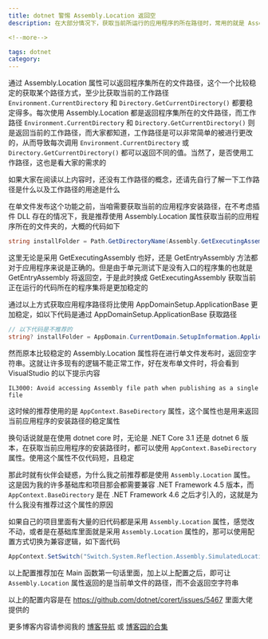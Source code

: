 ```yaml
---
title: dotnet 警惕 Assembly.Location 返回空
description: 在大部分情况下，获取当前所运行的应用程序的所在路径时，常用的就是 Assembly.Location 属性，按照之前的经验，使用 Assembly.Location 是最为稳定的做法，然而在 dotnet 发布单文件时，此属性将会为空，导致一些不符合预期的行为

<!--more-->

tags: dotnet
category: 
---
```


<!-- CreateTime:2023/10/16 19:53:54 -->

<!-- 博客 -->
<!-- 发布 -->

通过 Assembly.Location 属性可以返回程序集所在的文件路径，这个一个比较稳定的获取某个路径方式，至少比获取当前的工作路径 `Environment.CurrentDirectory` 和 `Directory.GetCurrentDirectory()` 都要稳定得多。每次使用 Assembly.Location 都是返回程序集所在的文件路径，而工作路径 `Environment.CurrentDirectory` 和 `Directory.GetCurrentDirectory()` 则是返回当前的工作路径，而大家都知道，工作路径是可以非常简单的被进行更改的，从而导致每次调用 `Environment.CurrentDirectory` 或 `Directory.GetCurrentDirectory()` 都可以返回不同的值。当然了，是否使用工作路径，这也是看大家的需求的

如果大家在阅读以上内容时，还没有工作路径的概念，还请先自行了解一下工作路径是什么以及工作路径的用途是什么

在单文件发布这个功能之前，当咱需要获取当前的应用程序安装路径，在不考虑插件 DLL 存在的情况下，我是推荐使用 Assembly.Location 属性获取当前的应用程序所在的文件夹的，大概的代码如下

```csharp
string installFolder = Path.GetDirectoryName(Assembly.GetExecutingAssembly().Location)!;
```

这里无论是采用 GetExecutingAssembly 也好，还是 GetEntryAssembly 方法都对于应用程序来说是正确的。但是由于单元测试下是没有入口的程序集的也就是 GetEntryAssembly 将返回空，于是此时换成 GetExecutingAssembly 获取当前正在运行的代码所在的程序集将是更加稳定的

通过以上方式获取应用程序路径将比使用 AppDomainSetup.ApplicationBase 更加稳定，如以下代码是通过 AppDomainSetup.ApplicationBase 获取路径

```csharp
// 以下代码是不推荐的
string? installFolder = AppDomain.CurrentDomain.SetupInformation.ApplicationBase;
```

然而原本比较稳定的 Assembly.Location 属性将在进行单文件发布时，返回空字符串。这就让许多现有的逻辑不能正常工作，好在发布单文件时，将会看到 VisualStudio 的以下提示内容

```
IL3000: Avoid accessing Assembly file path when publishing as a single file
```

这时候的推荐使用的是 `AppContext.BaseDirectory` 属性，这个属性也是用来返回当前应用程序的安装路径的稳定属性

换句话说就是在使用 dotnet core 时，无论是 .NET Core 3.1 还是 dotnet 6 版本，在获取当前应用程序的安装路径时，都可以使用 `AppContext.BaseDirectory` 属性。使用这个属性不仅代码短，且稳定

那此时就有伙伴会疑惑，为什么我之前推荐都是使用 `Assembly.Location` 属性。这是因为我的许多基础库和项目那会都需要兼容 .NET Framework 4.5 版本，而 `AppContext.BaseDirectory` 是在 .NET Framework 4.6 之后才引入的，这就是为什么我没有推荐过这个属性的原因

如果自己的项目里面有大量的旧代码都是采用 `Assembly.Location` 属性，感觉改不动，或者是在基础库里面就是采用 `Assembly.Location` 属性的，那可以使用配置方式切换为兼容逻辑，如下面代码

```csharp
AppContext.SetSwitch("Switch.System.Reflection.Assembly.SimulatedLocationInBaseDirectory", true);
```

以上配置推荐加在 Main 函数第一句话里面，加上以上配置之后，即可让 `Assembly.Location` 属性返回的是当前单文件的路径，而不会返回空字符串

以上的配置内容是在 https://github.com/dotnet/corert/issues/5467 里面大佬提供的

更多博客内容请参阅我的 [博客导航](https://blog.lindexi.com/post/%E5%8D%9A%E5%AE%A2%E5%AF%BC%E8%88%AA.html ) 或 [博客园的合集](https://www.cnblogs.com/lindexi/collections/6439)
